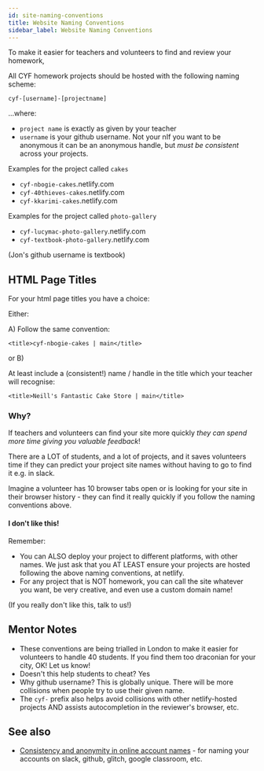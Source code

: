 ```yaml
---
id: site-naming-conventions
title: Website Naming Conventions
sidebar_label: Website Naming Conventions
---
```


To make it easier for teachers and volunteers to find and review your homework,

All CYF homework projects should be hosted with the following naming scheme:

`cyf-[username]-[projectname]`

...where:

- `project name` is exactly as given by your teacher
- `username` is your github username. Not your nIf you want to be anonymous it can be an anonymous handle, but _must be consistent_ across your projects.

Examples for the project called `cakes`

- `cyf-nbogie-cakes`.netlify.com
- `cyf-40thieves-cakes`.netlify.com
- `cyf-kkarimi-cakes`.netlify.com

Examples for the project called `photo-gallery`

- `cyf-lucymac-photo-gallery`.netlify.com
- `cyf-textbook-photo-gallery`.netlify.com

(Jon's github username is textbook)

## HTML Page Titles

For your html page titles you have a choice:

Either:

A) Follow the same convention:

`<title>cyf-nbogie-cakes | main</title>`

or B)

At least include a (consistent!) name / handle in the title which your teacher will recognise:

`<title>Neill's Fantastic Cake Store | main</title>`

### Why?

If teachers and volunteers can find your site more quickly _they can spend more time giving you valuable feedback_!

There are a LOT of students, and a lot of projects, and it saves volunteers time if they can predict your project site names without having to go to find it e.g. in slack.

Imagine a volunteer has 10 browser tabs open or is looking for your site in their browser history - they can find it really quickly if you follow the naming conventions above.

#### I don't like this!

Remember:

- You can ALSO deploy your project to different platforms, with other names. We just ask that you AT LEAST ensure your projects are hosted following the above naming conventions, at netlify.
- For any project that is NOT homework, you can call the site whatever you want, be very creative, and even use a custom domain name!

(If you really don't like this, talk to us!)

## Mentor Notes

- These conventions are being trialled in London to make it easier for volunteers to handle 40 students. If you find them too draconian for your city, OK! Let us know!
- Doesn't this help students to cheat? Yes
- Why github username? This is globally unique. There will be more collisions when people try to use their given name.
- The `cyf-` prefix also helps avoid collisions with other netlify-hosted projects AND assists autocompletion in the reviewer's browser, etc.

## See also

- [Consistency and anonymity in online account names](https://github.com/CodeYourFuture/syllabus/wiki/Consistency-and-anonymity-in-online-account-names) - for naming your accounts on slack, github, glitch, google classroom, etc.
